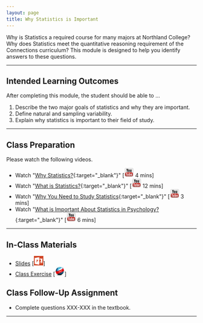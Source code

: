 ```yaml
---
layout: page
title: Why Statistics is Important
---
```


Why is Statistics a required course for many majors at Northland College?  Why does Statistics meet the quantitative reasoning requirement of the Connections curriculum?  This module is designed to help you identify answers to these questions.

----

## Intended Learning Outcomes
After completing this module, the student should be able to ...

1. Describe the two major goals of statistics and why they are important.
1. Define natural and sampling variability.
1. Explain why statistics is important to their field of study.

----

## Class Preparation
Please watch the following videos.

* Watch "[Why Statistics?](https://www.youtube.com/v/yxXsPc0bphQ?version=3&autoplay=1){:target="_blank"}" [![Youtube](../../img/youtube.png) 4 mins]
* Watch "[What is Statistics?](https://www.youtube.com/v/5YsiVJFSwGo?version=3&start=35&autoplay=1){:target="_blank"}" [![Youtube](../../img/youtube.png) 12 mins]
* Watch "[Why You Need to Study Statistics](https://www.youtube.com/v/wV0Ks7aS7YI?version=3&autoplay=1){:target="_blank"}" [![Youtube](../../img/youtube.png) 3 mins]
* Watch "[What is Important About Statistics in Psychology?](https://www.youtube.com/v/yl_yuxHFIXc?version=3&start=18&end=333&autoplay=1){:target="_blank"}" [![Youtube](../../img/youtube.png) 6 mins]

----

## In-Class Materials

* [Slides](PPT.pptx) [![PowerPoint](../../img/ppt.png)]
* [Class Exercise](CE.html) [![Webpage](../../img/web.png)]


## Class Follow-Up Assignment

* Complete questions XXX-XXX in the textbook.

----

<style type="text/css">
header.header-page .page-heading h1 {
  font-size: 45px;
  margin-top: 0;
}
</style>
